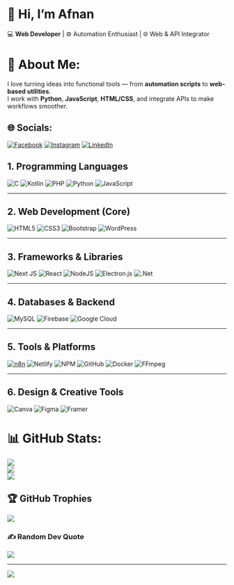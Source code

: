 # **👋 Hi, I’m Afnan**

💻 **Web Developer** | ⚙️ Automation Enthusiast | 🌐 Web & API Integrator

# 💫 About Me:
I love turning ideas into functional tools — from **automation scripts** to **web-based utilities**.  
I work with **Python**, **JavaScript**, **HTML/CSS**, and integrate APIs to make workflows smoother.

## 🌐 Socials:
[![Facebook](https://img.shields.io/badge/Facebook-%231877F2.svg?logo=Facebook&logoColor=white)](https://facebook.com/afnannex) [![Instagram](https://img.shields.io/badge/Instagram-%23E4405F.svg?logo=Instagram&logoColor=white)](https://instagram.com/afnan_nex) [![LinkedIn](https://img.shields.io/badge/LinkedIn-%230077B5.svg?logo=linkedin&logoColor=white)](https://www.linkedin.com/in/muhammad-afnan-siddiqui-a9953a364) 

## 1. Programming Languages
![C](https://img.shields.io/badge/c-%2300599C.svg?style=for-the-badge&logo=c&logoColor=white)
![Kotlin](https://img.shields.io/badge/kotlin-%237F52FF.svg?style=for-the-badge&logo=kotlin&logoColor=white)
![PHP](https://img.shields.io/badge/php-%23777BB4.svg?style=for-the-badge&logo=php&logoColor=white)
![Python](https://img.shields.io/badge/python-3670A0?style=for-the-badge&logo=python&logoColor=ffdd54)
![JavaScript](https://img.shields.io/badge/javascript-%23323330.svg?style=for-the-badge&logo=javascript&logoColor=%23F7DF1E)

---

## 2. Web Development (Core)
![HTML5](https://img.shields.io/badge/html5-%23E34F26.svg?style=for-the-badge&logo=html5&logoColor=white)
![CSS3](https://img.shields.io/badge/css3-%231572B6.svg?style=for-the-badge&logo=css3&logoColor=white)
![Bootstrap](https://img.shields.io/badge/bootstrap-%238511FA.svg?style=for-the-badge&logo=bootstrap&logoColor=white)
![WordPress](https://img.shields.io/badge/WordPress-%23117AC9.svg?style=for-the-badge&logo=WordPress&logoColor=white)

---

## 3. Frameworks & Libraries
![Next JS](https://img.shields.io/badge/Next.js-black?style=for-the-badge&logo=next.js&logoColor=white)
![React](https://img.shields.io/badge/react-%2320232a.svg?style=for-the-badge&logo=react&logoColor=%2361DAFB)
![NodeJS](https://img.shields.io/badge/node.js-6DA55F?style=for-the-badge&logo=node.js&logoColor=white)
![Electron.js](https://img.shields.io/badge/Electron-191970?style=for-the-badge&logo=Electron&logoColor=white)
![.Net](https://img.shields.io/badge/.NET-5C2D91?style=for-the-badge&logo=.net&logoColor=white)

---

## 4. Databases & Backend
![MySQL](https://img.shields.io/badge/mysql-4479A1.svg?style=for-the-badge&logo=mysql&logoColor=white)
![Firebase](https://img.shields.io/badge/firebase-%23039BE5.svg?style=for-the-badge&logo=firebase)
![Google Cloud](https://img.shields.io/badge/GoogleCloud-%234285F4.svg?style=for-the-badge&logo=google-cloud&logoColor=white)

---

## 5. Tools & Platforms
[![n8n](https://img.shields.io/badge/n8n-%23F05A28.svg?style=for-the-badge&logo=n8n&logoColor=white)](https://n8n.io/)
![Netlify](https://img.shields.io/badge/netlify-%23000000.svg?style=for-the-badge&logo=netlify&logoColor=#00C7B7)
![NPM](https://img.shields.io/badge/NPM-%23CB3837.svg?style=for-the-badge&logo=npm&logoColor=white)
![GitHub](https://img.shields.io/badge/github-%23121011.svg?style=for-the-badge&logo=github&logoColor=white)
![Docker](https://img.shields.io/badge/docker-%230db7ed.svg?style=for-the-badge&logo=docker&logoColor=white)
![FFmpeg](https://shields.io/badge/FFmpeg-%23171717.svg?logo=ffmpeg&style=for-the-badge&labelColor=171717&logoColor=5cb85c)


---

## 6. Design & Creative Tools
![Canva](https://img.shields.io/badge/Canva-%2300C4CC.svg?style=for-the-badge&logo=Canva&logoColor=white)
![Figma](https://img.shields.io/badge/figma-%23F24E1E.svg?style=for-the-badge&logo=figma&logoColor=white)
![Framer](https://img.shields.io/badge/Framer-black?style=for-the-badge&logo=framer&logoColor=blue)


# 📊 GitHub Stats:
![](https://github-readme-stats.vercel.app/api?username=afnan-nex&theme=dark&hide_border=false&include_all_commits=true&count_private=false)<br/>
![](https://nirzak-streak-stats.vercel.app/?user=afnan-nex&theme=dark&hide_border=false)<br/>
![](https://github-readme-stats.vercel.app/api/top-langs/?username=afnan-nex&theme=dark&hide_border=false&include_all_commits=true&count_private=false&layout=compact)

## 🏆 GitHub Trophies
![](https://github-profile-trophy.vercel.app/?username=afnan-nex&theme=radical&no-frame=false&no-bg=true&margin-w=4)

### ✍️ Random Dev Quote
![](https://quotes-github-readme.vercel.app/api?type=horizontal&theme=radical)

---
[![](https://visitcount.itsvg.in/api?id=afnan-nex&icon=0&color=0)](https://visitcount.itsvg.in)

<!-- Proudly created with GPRM ( https://gprm.itsvg.in ) -->
